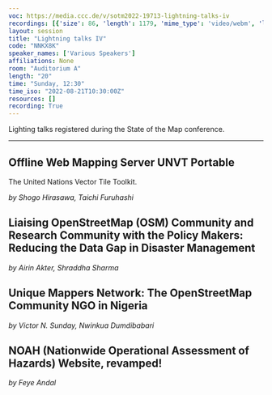 ```yaml
---
voc: https://media.ccc.de/v/sotm2022-19713-lightning-talks-iv
recordings: [{'size': 86, 'length': 1179, 'mime_type': 'video/webm', 'language': 'eng', 'filename': 'sotm2022-19713-eng-Lightning_talks_IV_webm-hd.webm', 'state': 'new', 'folder': 'webm-hd', 'high_quality': True, 'width': 1920, 'height': 1080, 'updated_at': '2022-10-02T19:09:45.379+02:00', 'recording_url': 'https://cdn.media.ccc.de/events/sotm/2022/webm-hd/sotm2022-19713-eng-Lightning_talks_IV_webm-hd.webm', 'url': 'https://api.media.ccc.de/public/recordings/62492', 'event_url': 'https://api.media.ccc.de/public/events/ddab791f-4722-52b3-9481-0e8f98b37a49', 'conference_url': 'https://api.media.ccc.de/public/conferences/sotm2022'}, {'size': 42, 'length': 1179, 'mime_type': 'video/webm', 'language': 'eng', 'filename': 'sotm2022-19713-eng-Lightning_talks_IV_webm-sd.webm', 'state': 'new', 'folder': 'webm-sd', 'high_quality': False, 'width': 720, 'height': 576, 'updated_at': '2022-10-02T18:52:16.371+02:00', 'recording_url': 'https://cdn.media.ccc.de/events/sotm/2022/webm-sd/sotm2022-19713-eng-Lightning_talks_IV_webm-sd.webm', 'url': 'https://api.media.ccc.de/public/recordings/62490', 'event_url': 'https://api.media.ccc.de/public/events/ddab791f-4722-52b3-9481-0e8f98b37a49', 'conference_url': 'https://api.media.ccc.de/public/conferences/sotm2022'}, {'size': 30, 'length': 1179, 'mime_type': 'video/mp4', 'language': 'eng', 'filename': 'sotm2022-19713-eng-Lightning_talks_IV_sd.mp4', 'state': 'new', 'folder': 'h264-sd', 'high_quality': False, 'width': 720, 'height': 576, 'updated_at': '2022-10-02T18:41:03.040+02:00', 'recording_url': 'https://cdn.media.ccc.de/events/sotm/2022/h264-sd/sotm2022-19713-eng-Lightning_talks_IV_sd.mp4', 'url': 'https://api.media.ccc.de/public/recordings/62486', 'event_url': 'https://api.media.ccc.de/public/events/ddab791f-4722-52b3-9481-0e8f98b37a49', 'conference_url': 'https://api.media.ccc.de/public/conferences/sotm2022'}, {'size': 17, 'length': 1174, 'mime_type': 'audio/mpeg', 'language': 'eng', 'filename': 'sotm2022-19713-eng-Lightning_talks_IV_mp3.mp3', 'state': 'new', 'folder': 'mp3', 'high_quality': False, 'width': 0, 'height': 0, 'updated_at': '2022-10-02T18:39:45.208+02:00', 'recording_url': 'https://cdn.media.ccc.de/events/sotm/2022/mp3/sotm2022-19713-eng-Lightning_talks_IV_mp3.mp3', 'url': 'https://api.media.ccc.de/public/recordings/62485', 'event_url': 'https://api.media.ccc.de/public/events/ddab791f-4722-52b3-9481-0e8f98b37a49', 'conference_url': 'https://api.media.ccc.de/public/conferences/sotm2022'}, {'size': 63, 'length': 1179, 'mime_type': 'video/mp4', 'language': 'eng', 'filename': 'sotm2022-19713-eng-Lightning_talks_IV_hd.mp4', 'state': 'new', 'folder': 'h264-hd', 'high_quality': True, 'width': 1920, 'height': 1080, 'updated_at': '2022-10-02T18:38:00.641+02:00', 'recording_url': 'https://cdn.media.ccc.de/events/sotm/2022/h264-hd/sotm2022-19713-eng-Lightning_talks_IV_hd.mp4', 'url': 'https://api.media.ccc.de/public/recordings/62483', 'event_url': 'https://api.media.ccc.de/public/events/ddab791f-4722-52b3-9481-0e8f98b37a49', 'conference_url': 'https://api.media.ccc.de/public/conferences/sotm2022'}]
layout: session
title: "Lightning talks IV"
code: "NNKX8K"
speaker_names: ['Various Speakers']
affiliations: None
room: "Auditorium A"
length: "20"
time: "Sunday, 12:30"
time_iso: "2022-08-21T10:30:00Z"
resources: []
recording: True
---
```


Lighting talks registered during the State of the Map conference.

<hr>

## Offline Web Mapping Server UNVT Portable

The United Nations Vector Tile Toolkit.

_by Shogo Hirasawa, Taichi Furuhashi_

## Liaising OpenStreetMap (OSM) Community and Research Community with the Policy Makers: Reducing the Data Gap in Disaster Management 

_by Airin Akter, Shraddha Sharma_

## Unique Mappers Network: The OpenStreetMap Community NGO in Nigeria

_by Victor N. Sunday, Nwinkua Dumdibabari_

## NOAH (Nationwide Operational Assessment of Hazards) Website, revamped!

_by Feye Andal_

